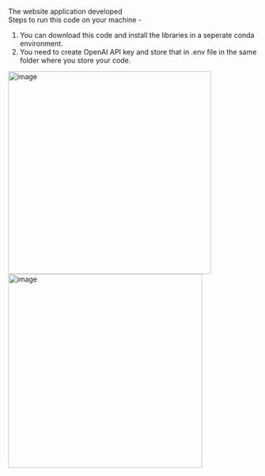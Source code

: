 The website application developed <br>
Steps to run this code on your machine - <br>
1. You can download this code and install the libraries in a seperate conda environment.
2. You need to create OpenAI API key and store that in .env file in the same folder where you store your code.

<img width="410" alt="image" src="https://github.com/Puranjit/Deep-Learning/assets/36369377/1e9eacc7-664a-4ae5-8eb1-ab0abb5006b8">
<img width="392" alt="image" src="https://github.com/Puranjit/Deep-Learning/assets/36369377/6cb61869-69bb-4b63-aea3-4737245fc55d">
